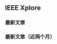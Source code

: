 ## IEEE Xplore

### 最新文章

<Route author="Derekmini auto-bot-ty" example="/ieee/70/latest/vol" path="/:journal/latest/date/:sortType?" :paramsDesc="['期刊名称， 复制 URL 中 punumber 部分','排序方式, 默认`vol-only-seq`，复制 URL 中 sortType 部分']" radar="1" rssbud="1">

</Route>

### 最新文章（近两个月）

<Route author="Derekmini auto-bot-ty" example="/ieee/78/latest/date" path="/:journal/latest/date/:sortType?" :paramsDesc="['期刊名称， 复制 URL 中 punumber 部分','排序方式, 默认`vol-only-seq`，复制 URL 中 sortType 部分。由于期刊条目过多，按照该排序方式可能将近期更新文章淹没在旧条目中，故只筛选当前月与上个月内发表文章']" radar="1" rssbud="1">

</Route>